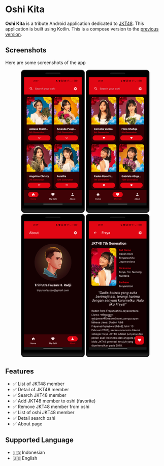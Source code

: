 # Oshi Kita

**Oshi Kita** is a tribute Android application dedicated to [JKT48](https://jkt48.com). This application is built using Kotlin. This is a compose version to the [previous version](https://github.com/fauzan-radji/oshi-kita).

## Screenshots

Here are some screenshots of the app

<p align="center">
  <img src="screenshots/home.png" width="200" />
  <img src="screenshots/favorite.png" width="200" />
  <img src="screenshots/about.png" width="200" />
  <img src="screenshots/detail.png" width="200" />
</p>


## Features

- :white_check_mark: List of JKT48 member
- :white_check_mark: Detail of JKT48 member
- :white_check_mark: Search JKT48 member
- :white_check_mark: Add JKT48 member to oshi (favorite)
- :white_check_mark: Remove JKT48 member from oshi
- :white_check_mark: List of oshi JKT48 member
- :white_check_mark: Detail search oshi
- :white_check_mark: About page

## Supported Language

- :indonesia: Indonesian
- :us: English
